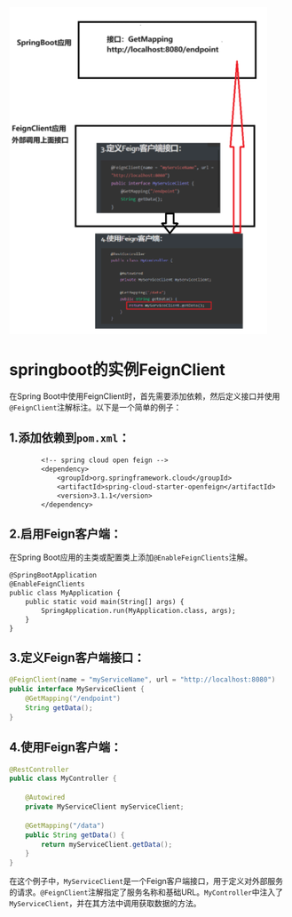 

![image-20240619105410508](21-springcloud-1-feign-1-feignclient用作内部调用外部post请求.assets/image-20240619105410508.png)

# springboot的实例FeignClient

在Spring Boot中使用FeignClient时，首先需要添加依赖，然后定义接口并使用`@FeignClient`注解标注。以下是一个简单的例子：

## 1.添加依赖到`pom.xml`：

```
		<!-- spring cloud open feign -->
		<dependency>
			<groupId>org.springframework.cloud</groupId>
			<artifactId>spring-cloud-starter-openfeign</artifactId>
			<version>3.1.1</version>
		</dependency>
```

## 2.启用Feign客户端：

在Spring Boot应用的主类或配置类上添加`@EnableFeignClients`注解。

```
@SpringBootApplication
@EnableFeignClients
public class MyApplication {
    public static void main(String[] args) {
        SpringApplication.run(MyApplication.class, args);
    }
}
```

## 3.定义Feign客户端接口：

```java
@FeignClient(name = "myServiceName", url = "http://localhost:8080")
public interface MyServiceClient {
    @GetMapping("/endpoint")
    String getData();
}
```

## 4.使用Feign客户端：

```java
@RestController
public class MyController {
 
    @Autowired
    private MyServiceClient myServiceClient;
 
    @GetMapping("/data")
    public String getData() {
        return myServiceClient.getData();
    }
}
```

在这个例子中，`MyServiceClient`是一个Feign客户端接口，用于定义对外部服务的请求。`@FeignClient`注解指定了服务名称和基础URL。`MyController`中注入了`MyServiceClient`，并在其方法中调用获取数据的方法。






